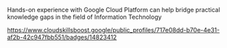Hands-on experience with Google Cloud Platform can help bridge practical knowledge gaps in the field of Information Technology

https://www.cloudskillsboost.google/public_profiles/717e08dd-b70e-4e31-af2b-42c947fbb551/badges/14823412
